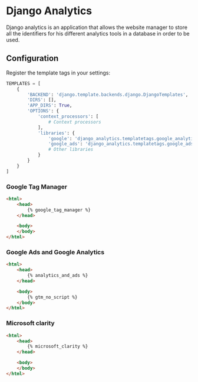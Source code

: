 # Django Analytics

Django analytics is an application that allows the website manager to store all the identifiers for his different analytics tools in a database in order to be used.

## Configuration

Register the template tags in your settings:

```python
TEMPLATES = [
    {
        'BACKEND': 'django.template.backends.django.DjangoTemplates',
        'DIRS': [],
        'APP_DIRS': True,
        'OPTIONS': {
            'context_processors': [
                # Context processors
            ],
            'libraries': {
                'google': 'django_analytics.templatetags.google_analytics',
                'google_ads': 'django_analytics.templatetags.google_ads'
                # Other libraries
            }
        }
    }
]
```

### Google Tag Manager

```html
<html>
    <head>
        {% google_tag_manager %}
    </head>

    <body>
    </body>
</html>
```

### Google Ads and Google Analytics

```html
<html>
    <head>
        {% analytics_and_ads %}
    </head>

    <body>
        {% gtm_no_script %}
    </body>
</html>
```

### Microsoft clarity

```html
<html>
    <head>
        {% microsoft_clarity %}
    </head>

    <body>
    </body>
</html>
```

